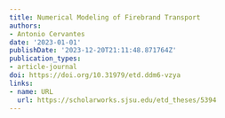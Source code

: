 ```yaml
---
title: Numerical Modeling of Firebrand Transport
authors:
- Antonio Cervantes
date: '2023-01-01'
publishDate: '2023-12-20T21:11:48.871764Z'
publication_types:
- article-journal
doi: https://doi.org/10.31979/etd.ddm6-vzya
links:
- name: URL
  url: https://scholarworks.sjsu.edu/etd_theses/5394
---
```


